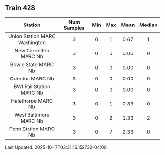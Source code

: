 ## Train 428

| Station | Num Samples | Min | Max | Mean | Median |
| :-----: | :---------: | :-: | :-: | :--: | :----: |
| Union Station MARC Washington | 3 | 0 | 1 | 0.67 | 1 |
| New Carrollton MARC Nb | 3 | 0 | 0 | 0.00 | 0 |
| Bowie State MARC Nb | 3 | 0 | 0 | 0.00 | 0 |
| Odenton MARC Nb | 3 | 0 | 0 | 0.00 | 0 |
| BWI Rail Station MARC Nb | 3 | 0 | 0 | 0.00 | 0 |
| Halethorpe MARC Nb | 3 | 0 | 1 | 0.33 | 0 |
| West Baltimore MARC Nb | 3 | 0 | 2 | 1.33 | 2 |
| Penn Station MARC Nb | 3 | 0 | 7 | 2.33 | 0 |


Last Updated: 2025-10-17T03:31:16.152732-04:00